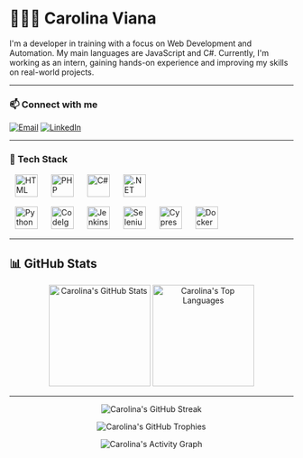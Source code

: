 # 👩🏻‍💻 Carolina Viana  
  
I'm a developer in training with a focus on Web Development and Automation. My main languages are JavaScript and C#.
Currently, I'm working as an intern, gaining hands-on experience and improving my skills on real-world projects.

---
 
### 📫 Connect with me

<p align="left">
  <a href="carollinasilva057@gmail.com"><img src="https://img.shields.io/badge/Email-D14836?style=for-the-badge&logo=gmail&logoColor=white" alt="Email"/></a>
  <a href="https://www.linkedin.com/in/carolina-viana-847305218/" target="_blank"><img src="https://img.shields.io/badge/LinkedIn-0077B5?style=for-the-badge&logo=linkedin&logoColor=white" alt="LinkedIn"/></a>
</p>

---

### 🚀 Tech Stack

<p align="left">
  <img src="https://cdn.jsdelivr.net/gh/devicons/devicon/icons/html5/html5-original.svg" alt="HTML" title="HTML" width="40" style="margin: 0 10px;" />
  <img src="https://cdn.jsdelivr.net/gh/devicons/devicon/icons/php/php-original.svg" alt="PHP" title="PHP" width="40" style="margin: 0 10px;" />
  <img src="https://cdn.jsdelivr.net/gh/devicons/devicon/icons/csharp/csharp-original.svg" alt="C#" title="C#" width="40" style="margin: 0 10px;" />
  <img src="https://cdn.jsdelivr.net/gh/devicons/devicon/icons/dot-net/dot-net-original.svg" alt=".NET" title=".NET" width="40" style="margin: 0 10px;" />
</p>  
  <img src="https://cdn.jsdelivr.net/gh/devicons/devicon/icons/python/python-original.svg" alt="Python" title="Python" width="40" style="margin: 0 10px;" />
  <img src="https://cdn.jsdelivr.net/gh/devicons/devicon/icons/codeigniter/codeigniter-plain.svg" alt="CodeIgniter" title="CodeIgniter" width="40" style="margin: 0 10px;" />
  <img src="https://cdn.jsdelivr.net/gh/devicons/devicon/icons/jenkins/jenkins-original.svg" alt="Jenkins" title="Jenkins" width="40" style="margin: 0 10px;" />
  <img src="https://cdn.jsdelivr.net/gh/devicons/devicon/icons/selenium/selenium-original.svg" alt="Selenium" title="Selenium" width="40" style="margin: 0 10px;" />
  <img src="https://cdn.jsdelivr.net/gh/devicons/devicon/icons/cypressio/cypressio-original.svg" alt="Cypress" title="Cypress" width="40" style="margin: 0 10px;" />
  <img src="https://cdn.jsdelivr.net/gh/devicons/devicon/icons/docker/docker-original.svg" alt="Docker" title="Docker" width="40" style="margin: 0 10px;" />
</p>

---

## 📊 GitHub Stats  

<p align="center">
  <img height="180em" src="https://github-readme-stats.vercel.app/api?username=carolina-sv&show_icons=true&theme=tokyonight&count_private=true&hide_border=true" alt="Carolina's GitHub Stats" />
  <img height="180em" src="https://github-readme-stats.vercel.app/api/top-langs/?username=carolina-sv&theme=tokyonight&layout=compact&custom_title=Top%20Techs&langs_count=8&hide_border=true" alt="Carolina's Top Languages" />
</p>

---
<p align="center">
  <img src="https://github-readme-streak-stats.herokuapp.com/?user=carolina-sv&theme=tokyonight&hide_border=true" alt="Carolina's GitHub Streak" />
</p>

<p align="center">
  <img src="https://github-profile-trophy.vercel.app/?username=carolina-sv&theme=tokyonight&no-frame=true&no-bg=true&margin-w=4" alt="Carolina's GitHub Trophies" />
</p>

<p align="center">
  <img src="https://github-readme-activity-graph.vercel.app/graph?username=carolina-sv&theme=tokyo_night&hide_border=true" alt="Carolina's Activity Graph" />
</p>

<p align="center">
  <img src="
